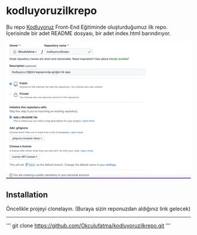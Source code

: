 # kodluyoruzilkrepo

Bu repo [Kodluyoruz](https://www.kodluyoruz.org) Front-End Eğitiminde oluşturduğumuz ilk repo. İçerisinde bir adet README dosyası, bir adet index.html barındırıyor. 

![görsel](https://raw.githubusercontent.com/Okculufatma/kodluyoruzilkrepo/main/Ekran%20Resmi%202022-07-10%2016.53.44.png)

## Installation

Öncelikle projeyi clonelayın. (Buraya sizin reponuzdan aldığınız link gelecek)
***


'''
git clone https://github.com/Okculufatma/kodluyoruzilkrepo.git
'''